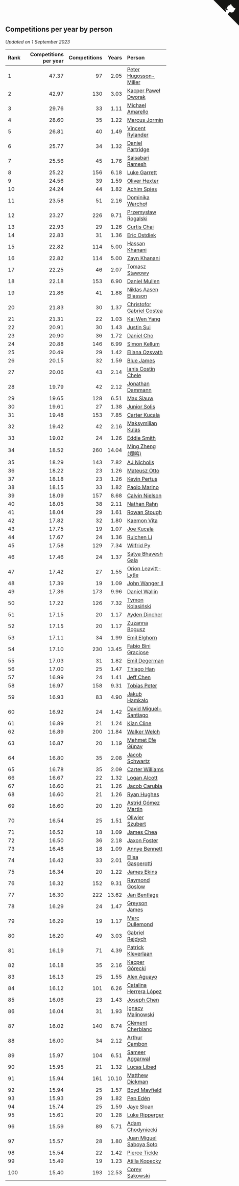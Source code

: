 ## Competitions per year by person

*Updated on  1 September 2023*

| Rank | Competitions per year | Competitions | Years | Person |
| :--- | ---: | ---: | ---: | :--- |
| 1 | 47.37 | 97 | 2.05 | [Peter Hugosson-Miller](https://www.worldcubeassociation.org/persons/2021HUGO01) |
| 2 | 42.97 | 130 | 3.03 | [Kacper Paweł Dworak](https://www.worldcubeassociation.org/persons/2020DWOR01) |
| 3 | 29.76 | 33 | 1.11 | [Michael Amarello](https://www.worldcubeassociation.org/persons/2022AMAR09) |
| 4 | 28.60 | 35 | 1.22 | [Marcus Jormin](https://www.worldcubeassociation.org/persons/2022JORM01) |
| 5 | 26.81 | 40 | 1.49 | [Vincent Rylander](https://www.worldcubeassociation.org/persons/2022RYLA01) |
| 6 | 25.77 | 34 | 1.32 | [Daniel Partridge](https://www.worldcubeassociation.org/persons/2022PART02) |
| 7 | 25.56 | 45 | 1.76 | [Saisabari Ramesh](https://www.worldcubeassociation.org/persons/2021RAME01) |
| 8 | 25.22 | 156 | 6.18 | [Luke Garrett](https://www.worldcubeassociation.org/persons/2017GARR05) |
| 9 | 24.56 | 39 | 1.59 | [Oliver Hexter](https://www.worldcubeassociation.org/persons/2022HEXT01) |
| 10 | 24.24 | 44 | 1.82 | [Achim Spies](https://www.worldcubeassociation.org/persons/2021SPIE01) |
| 11 | 23.58 | 51 | 2.16 | [Dominika Warchoł](https://www.worldcubeassociation.org/persons/2021WARC01) |
| 12 | 23.27 | 226 | 9.71 | [Przemysław Rogalski](https://www.worldcubeassociation.org/persons/2013ROGA02) |
| 13 | 22.93 | 29 | 1.26 | [Curtis Chai](https://www.worldcubeassociation.org/persons/2022CHAI02) |
| 14 | 22.83 | 31 | 1.36 | [Eric Ostdiek](https://www.worldcubeassociation.org/persons/2022OSTD01) |
| 15 | 22.82 | 114 | 5.00 | [Hassan Khanani](https://www.worldcubeassociation.org/persons/2018KHAN26) |
| 16 | 22.82 | 114 | 5.00 | [Zayn Khanani](https://www.worldcubeassociation.org/persons/2018KHAN28) |
| 17 | 22.25 | 46 | 2.07 | [Tomasz Stawowy](https://www.worldcubeassociation.org/persons/2021STAW01) |
| 18 | 22.18 | 153 | 6.90 | [Daniel Mullen](https://www.worldcubeassociation.org/persons/2016MULL04) |
| 19 | 21.86 | 41 | 1.88 | [Niklas Aasen Eliasson](https://www.worldcubeassociation.org/persons/2021ELIA01) |
| 20 | 21.83 | 30 | 1.37 | [Christofor Gabriel Costea](https://www.worldcubeassociation.org/persons/2022COST03) |
| 21 | 21.31 | 22 | 1.03 | [Kai Wen Yang](https://www.worldcubeassociation.org/persons/2022YANG19) |
| 22 | 20.91 | 30 | 1.43 | [Justin Sui](https://www.worldcubeassociation.org/persons/2022SUIJ01) |
| 23 | 20.90 | 36 | 1.72 | [Daniel Cho](https://www.worldcubeassociation.org/persons/2021CHOD01) |
| 24 | 20.88 | 146 | 6.99 | [Simon Kellum](https://www.worldcubeassociation.org/persons/2016KELL12) |
| 25 | 20.49 | 29 | 1.42 | [Eliana Ozsvath](https://www.worldcubeassociation.org/persons/2022OZSV01) |
| 26 | 20.15 | 32 | 1.59 | [Blue James](https://www.worldcubeassociation.org/persons/2022JAME01) |
| 27 | 20.06 | 43 | 2.14 | [Ianis Costin Chele](https://www.worldcubeassociation.org/persons/2021CHEL01) |
| 28 | 19.79 | 42 | 2.12 | [Jonathan Dammann](https://www.worldcubeassociation.org/persons/2021DAMM01) |
| 29 | 19.65 | 128 | 6.51 | [Max Siauw](https://www.worldcubeassociation.org/persons/2017SIAU02) |
| 30 | 19.61 | 27 | 1.38 | [Junior Solis](https://www.worldcubeassociation.org/persons/2022SOLI03) |
| 31 | 19.48 | 153 | 7.85 | [Carter Kucala](https://www.worldcubeassociation.org/persons/2015KUCA01) |
| 32 | 19.42 | 42 | 2.16 | [Maksymilian Kulas](https://www.worldcubeassociation.org/persons/2021KULA02) |
| 33 | 19.02 | 24 | 1.26 | [Eddie Smith](https://www.worldcubeassociation.org/persons/2022SMIT20) |
| 34 | 18.52 | 260 | 14.04 | [Ming Zheng (郑鸣)](https://www.worldcubeassociation.org/persons/2009ZHEN11) |
| 35 | 18.29 | 143 | 7.82 | [AJ Nicholls](https://www.worldcubeassociation.org/persons/2015NICH04) |
| 36 | 18.22 | 23 | 1.26 | [Mateusz Otto](https://www.worldcubeassociation.org/persons/2022OTTO01) |
| 37 | 18.18 | 23 | 1.26 | [Kevin Pertus](https://www.worldcubeassociation.org/persons/2022PERT01) |
| 38 | 18.15 | 33 | 1.82 | [Paolo Marino](https://www.worldcubeassociation.org/persons/2021MARI04) |
| 39 | 18.09 | 157 | 8.68 | [Calvin Nielson](https://www.worldcubeassociation.org/persons/2014NIEL03) |
| 40 | 18.05 | 38 | 2.11 | [Nathan Rahn](https://www.worldcubeassociation.org/persons/2021RAHN01) |
| 41 | 18.04 | 29 | 1.61 | [Rowan Stough](https://www.worldcubeassociation.org/persons/2022STOU01) |
| 42 | 17.82 | 32 | 1.80 | [Kaemon Vita](https://www.worldcubeassociation.org/persons/2021VITA01) |
| 43 | 17.75 | 19 | 1.07 | [Joe Kucala](https://www.worldcubeassociation.org/persons/2022KUCA01) |
| 44 | 17.67 | 24 | 1.36 | [Ruichen Li](https://www.worldcubeassociation.org/persons/2022LIRU02) |
| 45 | 17.58 | 129 | 7.34 | [Wilfrid Py](https://www.worldcubeassociation.org/persons/2016PYWI01) |
| 46 | 17.46 | 24 | 1.37 | [Satya Bhavesh Gala](https://www.worldcubeassociation.org/persons/2022GALA03) |
| 47 | 17.42 | 27 | 1.55 | [Orion Leavitt-Lytle](https://www.worldcubeassociation.org/persons/2022LEAV01) |
| 48 | 17.39 | 19 | 1.09 | [John Wanger II](https://www.worldcubeassociation.org/persons/2022WANG39) |
| 49 | 17.36 | 173 | 9.96 | [Daniel Wallin](https://www.worldcubeassociation.org/persons/2013WALL03) |
| 50 | 17.22 | 126 | 7.32 | [Tymon Kolasiński](https://www.worldcubeassociation.org/persons/2016KOLA02) |
| 51 | 17.15 | 20 | 1.17 | [Ayden Dincher](https://www.worldcubeassociation.org/persons/2022DINC01) |
| 52 | 17.15 | 20 | 1.17 | [Zuzanna Bogusz](https://www.worldcubeassociation.org/persons/2022BOGU01) |
| 53 | 17.11 | 34 | 1.99 | [Emil Elghorn](https://www.worldcubeassociation.org/persons/2021ELGH01) |
| 54 | 17.10 | 230 | 13.45 | [Fabio Bini Graciose](https://www.worldcubeassociation.org/persons/2010GRAC02) |
| 55 | 17.03 | 31 | 1.82 | [Emil Degerman](https://www.worldcubeassociation.org/persons/2021DEGE01) |
| 56 | 17.00 | 25 | 1.47 | [Thiago Han](https://www.worldcubeassociation.org/persons/2022HANT01) |
| 57 | 16.99 | 24 | 1.41 | [Jeff Chen](https://www.worldcubeassociation.org/persons/2022CHEN19) |
| 58 | 16.97 | 158 | 9.31 | [Tobias Peter](https://www.worldcubeassociation.org/persons/2014PETE03) |
| 59 | 16.93 | 83 | 4.90 | [Jakub Hamkało](https://www.worldcubeassociation.org/persons/2018HAMK01) |
| 60 | 16.92 | 24 | 1.42 | [David Miguel-Santiago](https://www.worldcubeassociation.org/persons/2022MIGU02) |
| 61 | 16.89 | 21 | 1.24 | [Kian Cline](https://www.worldcubeassociation.org/persons/2022CLIN01) |
| 62 | 16.89 | 200 | 11.84 | [Walker Welch](https://www.worldcubeassociation.org/persons/2011WELC01) |
| 63 | 16.87 | 20 | 1.19 | [Mehmet Efe Günay](https://www.worldcubeassociation.org/persons/2022GUNA05) |
| 64 | 16.80 | 35 | 2.08 | [Jacob Schwartz](https://www.worldcubeassociation.org/persons/2021SCHW01) |
| 65 | 16.78 | 35 | 2.09 | [Carter Williams](https://www.worldcubeassociation.org/persons/2021WILL06) |
| 66 | 16.67 | 22 | 1.32 | [Logan Alcott](https://www.worldcubeassociation.org/persons/2022ALCO02) |
| 67 | 16.60 | 21 | 1.26 | [Jacob Carubia](https://www.worldcubeassociation.org/persons/2022CARU02) |
| 68 | 16.60 | 21 | 1.26 | [Ryan Hughes](https://www.worldcubeassociation.org/persons/2022HUGH04) |
| 69 | 16.60 | 20 | 1.20 | [Astrid Gómez Martin](https://www.worldcubeassociation.org/persons/2022MART26) |
| 70 | 16.54 | 25 | 1.51 | [Oliwier Szubert](https://www.worldcubeassociation.org/persons/2022SZUB01) |
| 71 | 16.52 | 18 | 1.09 | [James Chea](https://www.worldcubeassociation.org/persons/2022CHEA05) |
| 72 | 16.50 | 36 | 2.18 | [Jaxon Foster](https://www.worldcubeassociation.org/persons/2021FOST01) |
| 73 | 16.48 | 18 | 1.09 | [Annye Bennett](https://www.worldcubeassociation.org/persons/2022BENN11) |
| 74 | 16.42 | 33 | 2.01 | [Elisa Gasperotti](https://www.worldcubeassociation.org/persons/2021GASP01) |
| 75 | 16.34 | 20 | 1.22 | [James Ekins](https://www.worldcubeassociation.org/persons/2022EKIN01) |
| 76 | 16.32 | 152 | 9.31 | [Raymond Goslow](https://www.worldcubeassociation.org/persons/2014GOSL01) |
| 77 | 16.30 | 222 | 13.62 | [Jan Bentlage](https://www.worldcubeassociation.org/persons/2010BENT01) |
| 78 | 16.29 | 24 | 1.47 | [Greyson James](https://www.worldcubeassociation.org/persons/2022JAME02) |
| 79 | 16.29 | 19 | 1.17 | [Marc Dullemond](https://www.worldcubeassociation.org/persons/2022DULL01) |
| 80 | 16.20 | 49 | 3.03 | [Gabriel Rejdych](https://www.worldcubeassociation.org/persons/2020REJD01) |
| 81 | 16.19 | 71 | 4.39 | [Patrick Kleverlaan](https://www.worldcubeassociation.org/persons/2019KLEV01) |
| 82 | 16.18 | 35 | 2.16 | [Kacper Górecki](https://www.worldcubeassociation.org/persons/2021GORE01) |
| 83 | 16.13 | 25 | 1.55 | [Alex Aguayo](https://www.worldcubeassociation.org/persons/2022AGUA01) |
| 84 | 16.12 | 101 | 6.26 | [Catalina Herrera López](https://www.worldcubeassociation.org/persons/2017LOPE31) |
| 85 | 16.06 | 23 | 1.43 | [Joseph Chen](https://www.worldcubeassociation.org/persons/2022CHEN16) |
| 86 | 16.04 | 31 | 1.93 | [Ignacy Malinowski](https://www.worldcubeassociation.org/persons/2021MALI02) |
| 87 | 16.02 | 140 | 8.74 | [Clément Cherblanc](https://www.worldcubeassociation.org/persons/2014CHER05) |
| 88 | 16.00 | 34 | 2.12 | [Arthur Cambon](https://www.worldcubeassociation.org/persons/2021CAMB01) |
| 89 | 15.97 | 104 | 6.51 | [Sameer Aggarwal](https://www.worldcubeassociation.org/persons/2017AGGA01) |
| 90 | 15.95 | 21 | 1.32 | [Lucas Libed](https://www.worldcubeassociation.org/persons/2022LIBE02) |
| 91 | 15.94 | 161 | 10.10 | [Matthew Dickman](https://www.worldcubeassociation.org/persons/2013DICK01) |
| 92 | 15.94 | 25 | 1.57 | [Boyd Mayfield](https://www.worldcubeassociation.org/persons/2022MAYF01) |
| 93 | 15.93 | 29 | 1.82 | [Pep Edén](https://www.worldcubeassociation.org/persons/2021EDEN01) |
| 94 | 15.74 | 25 | 1.59 | [Jaye Sloan](https://www.worldcubeassociation.org/persons/2022SLOA01) |
| 95 | 15.61 | 20 | 1.28 | [Luke Ripperger](https://www.worldcubeassociation.org/persons/2022RIPP01) |
| 96 | 15.59 | 89 | 5.71 | [Adam Chodyniecki](https://www.worldcubeassociation.org/persons/2017CHOD02) |
| 97 | 15.57 | 28 | 1.80 | [Juan Miguel Saboya Soto](https://www.worldcubeassociation.org/persons/2021SOTO01) |
| 98 | 15.54 | 22 | 1.42 | [Pierce Tickle](https://www.worldcubeassociation.org/persons/2022TICK01) |
| 99 | 15.49 | 19 | 1.23 | [Atilla Kopecky](https://www.worldcubeassociation.org/persons/2022KOPE01) |
| 100 | 15.40 | 193 | 12.53 | [Corey Sakowski](https://www.worldcubeassociation.org/persons/2011SAKO01) |


<a href="https://github.com/JustinTimeCuber/wca_statistics" class="github-corner" aria-label="View source on Github"><svg width="80" height="80" viewBox="0 0 250 250" style="fill:#151513; color:#fff; position: absolute; top: 0; border: 0; right: 0;" aria-hidden="true"><path d="M0,0 L115,115 L130,115 L142,142 L250,250 L250,0 Z"></path><path d="M128.3,109.0 C113.8,99.7 119.0,89.6 119.0,89.6 C122.0,82.7 120.5,78.6 120.5,78.6 C119.2,72.0 123.4,76.3 123.4,76.3 C127.3,80.9 125.5,87.3 125.5,87.3 C122.9,97.6 130.6,101.9 134.4,103.2" fill="currentColor" style="transform-origin: 130px 106px;" class="octo-arm"></path><path d="M115.0,115.0 C114.9,115.1 118.7,116.5 119.8,115.4 L133.7,101.6 C136.9,99.2 139.9,98.4 142.2,98.6 C133.8,88.0 127.5,74.4 143.8,58.0 C148.5,53.4 154.0,51.2 159.7,51.0 C160.3,49.4 163.2,43.6 171.4,40.1 C171.4,40.1 176.1,42.5 178.8,56.2 C183.1,58.6 187.2,61.8 190.9,65.4 C194.5,69.0 197.7,73.2 200.1,77.6 C213.8,80.2 216.3,84.9 216.3,84.9 C212.7,93.1 206.9,96.0 205.4,96.6 C205.1,102.4 203.0,107.8 198.3,112.5 C181.9,128.9 168.3,122.5 157.7,114.1 C157.9,116.9 156.7,120.9 152.7,124.9 L141.0,136.5 C139.8,137.7 141.6,141.9 141.8,141.8 Z" fill="currentColor" class="octo-body"></path></svg></a><style>.github-corner:hover .octo-arm{animation:octocat-wave 560ms ease-in-out}@keyframes octocat-wave{0%,100%{transform:rotate(0)}20%,60%{transform:rotate(-25deg)}40%,80%{transform:rotate(10deg)}}@media (max-width:500px){.github-corner:hover .octo-arm{animation:none}.github-corner .octo-arm{animation:octocat-wave 560ms ease-in-out}}</style>
